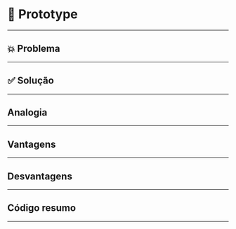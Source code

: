 # 🧩 Prototype


---
## 💥 Problema

---
## ✅ Solução

---

## Analogia 


---
## Vantagens

---
## Desvantagens

---
## Código resumo

---